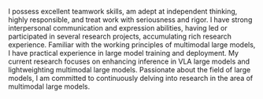 I possess excellent teamwork skills, am adept at independent thinking, highly responsible, and treat work with seriousness and rigor. I have strong interpersonal communication and expression abilities, having led or participated in several research projects, accumulating rich research experience. Familiar with the working principles of multimodal large models, I have practical experience in large model training and deployment. My current research focuses on enhancing inference in VLA large models and lightweighting multimodal large models. Passionate about the field of large models, I am committed to continuously delving into research in the area of multimodal large models.